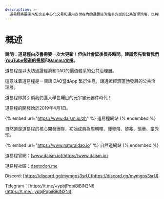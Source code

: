 ```yaml
---
description: >-
  道易程將要帶來包含去中心化交易和通用支付在內的通證經濟諸多方面的公共治理策略，也將給DAO的治理帶來一個全新的價值體系，最終為通證經濟和DAO的發展提供堅實的基礎。
---
```


# 概述

**說明：道易程白皮書需要一次大更新！但估計會延後很長時間。建議您先看看我們**[**YouTube頻道的視頻**](https://www.youtube.com/@daismcore8822)**和**[**Gamma文檔**](https://gamma.app/public/1-ht43d86c5lhu0rn)**。**



道易程是以太坊通證經濟和DAO的價值體系的公共治理層。

這意味着道易程是一個讓 DAO暨dApp 繁衍生息，讓通證經濟蓬勃發展的公共治理層。

道易程即將引領我們邁入舉世矚目的元宇宙元器件時代！

道易程的開發始於2019年4月1日。

{% embed url="https://www.daism.io/zh" %}
道易程網站
{% endembed %}

自然道是道易程的核心開發團隊，初始成員為周朝暉、譚粵飛、黎兆、張華、童秀珍。

{% embed url="https://www.naturaldao.io" %}
自然道網站
{% endembed %}

道易程官網：[www.daism.io](https://www.daism.io)

道易程社區：[daotodon.me](https://daotodon.me)

Discord: [https://discord.gg/mymgps3srU](https://discord.gg/mymgps3srU)

Telegram：[https://t.me/+ypbjPqbiBiBlN2Nl](https://t.me/+ypbjPqbiBiBlN2Nl)
